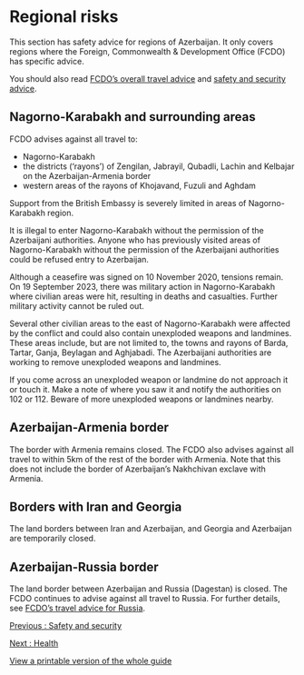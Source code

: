 # Regional risks

This section has safety advice for regions of Azerbaijan. It only covers regions where the Foreign, Commonwealth & Development Office (FCDO) has specific advice.

You should also read [FCDO’s overall travel advice](/foreign-travel-advice/azerbaijan) and [safety and security advice](/foreign-travel-advice/azerbaijan/safety-and-security).

## Nagorno-Karabakh and surrounding areas

FCDO advises against all travel to:

* Nagorno-Karabakh
* the districts (‘rayons’) of Zengilan, Jabrayil, Qubadli, Lachin and Kelbajar on the Azerbaijan-Armenia border
* western areas of the rayons of Khojavand, Fuzuli and Aghdam

Support from the British Embassy is severely limited in areas of Nagorno-Karabakh region.

It is illegal to enter Nagorno-Karabakh without the permission of the Azerbaijani authorities. Anyone who has previously visited areas of Nagorno-Karabakh without the permission of the Azerbaijani authorities could be refused entry to Azerbaijan.

Although a ceasefire was signed on 10 November 2020, tensions remain. On 19 September 2023, there was military action in Nagorno-Karabakh where civilian areas were hit, resulting in deaths and casualties. Further military activity cannot be ruled out.

Several other civilian areas to the east of Nagorno-Karabakh were affected by the conflict and could also contain unexploded weapons and landmines. These areas include, but are not limited to, the towns and rayons of Barda, Tartar, Ganja, Beylagan and Aghjabadi. The Azerbaijani authorities are working to remove unexploded weapons and landmines.

If you come across an unexploded weapon or landmine do not approach it or touch it. Make a note of where you saw it and notify the authorities on 102 or 112. Beware of more unexploded weapons or landmines nearby.

## Azerbaijan-Armenia border

The border with Armenia remains closed. The FCDO also advises against all travel to within 5km of the rest of the border with Armenia. Note that this does not include the border of Azerbaijan’s Nakhchivan exclave with Armenia.

## Borders with Iran and Georgia

The land borders between Iran and Azerbaijan, and Georgia and Azerbaijan are temporarily closed.

## Azerbaijan-Russia border

The land border between Azerbaijan and Russia (Dagestan) is closed. The FCDO continues to advise against all travel to Russia. For further details, see [FCDO’s travel advice for Russia](/foreign-travel-advice/russia).

[Previous
:
Safety and security](/foreign-travel-advice/azerbaijan/safety-and-security)

[Next
:
Health](/foreign-travel-advice/azerbaijan/health)

[View a printable version of the whole guide](/foreign-travel-advice/azerbaijan/print)